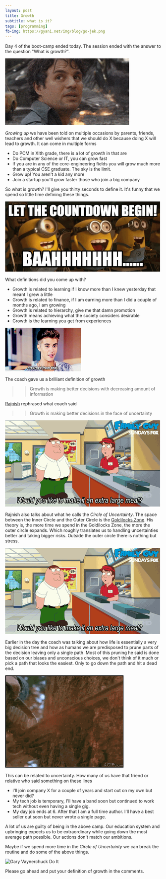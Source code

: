 ```yaml
---
layout: post
title: Growth
subtitle: what is it?
tags: [programming]
fb-img: https://gyani.net/img/blog/go-jek.png
---
```


Day 4 of the boot-camp ended today. The session ended with the answer to the question "What is growth?".

![Hulk Transformation](/img/blog/hulk.gif)

*Growing up* we have been told on multiple occasions by parents, friends, teachers and other well wishers that we should do X because doing X will lead to growth. It can come in multiple forms

- Do PCM in XIth grade, there is a lot of growth in that are
- Do Computer Science or IT, you can grow fast
- If you are in any of the core-engineering fields you will grow much more than a typical CSE graduate. The sky is the limit.
- Grow up! You aren't a kid any more
- Join a startup you'll grow faster those who join a big company

So what is growth? I'll give you thirty seconds to define it. It's funny that we spend so little time defining these things.

![Minions Excited Countdown](/img/blog/minions.gif)

What definitions did you come up with?

- Growth is related to learning if I know more than I knew yesterday that meant I grew a little
- Growth is related to finance, if I am earning more than I did a couple of months ago, I am growing
- Growth is related to hierarchy, give me that damn promotion
- Growth means achieving what the society considers desirable
- Growth is the learning you get from experiences

![Justin Bieber learns something](/img/blog/bieber.gif)

The coach gave us a brilliant definition of growth

>>Growth is making better decisions with decreasing amount of information

[Rajnish](https://blog.gojekengineering.com/@rajnish.dashora) rephrased what coach said

>>Growth is making better decisions in the face of uncertainty

![Peter making decisions](/img/blog/peter.gif)

Rajnish also talks about what he calls the *Circle of Uncertainty*. The space between the Inner Circle and the Outer Circle is the [Goldilocks Zone](https://en.wikipedia.org/wiki/Circumstellar_habitable_zone). His theory is, the more time we spend in the Goldilocks Zone, the more the outer circle expands. Which roughly translates us to handling uncertainties better and taking bigger risks. Outside the outer circle there is nothing but stress.

![Circle of Uncertainty](/img/blog/peter.gif)

Earlier in the day the coach was talking about how life is essentially a very big decision tree and how as humans we are predisposed to prune parts of the decision leaving only a single path. Most of this pruning he said is done based on our biases and unconscious choices, we don't think of it much or pick a path that looks the easiest. Only to go down the path and hit a dead end.

![Chuck Norris pruning a tree](/img/blog/norris.gif)

This can be related to uncertainty. How many of us have that friend or relative who said something on these lines

- I'll join company X for a couple of years and start out on my own but never did?
- My tech job is temporary, I'll have a band soon but continued to work tech without even having a single gig.
- My day job ends at 6. After that I am a full time author. I'll have a best seller out soon but never wrote a single page.

A lot of us are guilty of being in the above camp. Our education system and upbringing expects us to be extraordinary while going down the most average path possible. Our actions don't match our ambitions.

Maybe if we spend more time in the *Circle of Uncertainty* we can break the routine and do some of the above things.

![Gary Vaynerchuck Do It](/img/blog/gary.gif)

Please go ahead and put your definition of growth in the comments.